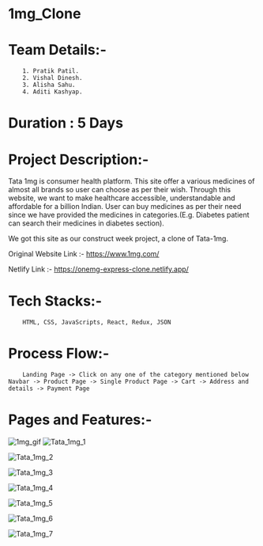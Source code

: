 # 1mg_Clone

# Team Details:-
        1. Pratik Patil.
        2. Vishal Dinesh.
        3. Alisha Sahu.
        4. Aditi Kashyap.
   
# Duration : 5 Days

# Project Description:-
Tata 1mg is consumer health platform. This site offer a various medicines of almost all brands so user can choose as per their wish. Through this website, we want to make healthcare accessible, understandable and affordable for a billion Indian. User can buy medicines as per their need since we have provided the medicines in categories.(E.g. Diabetes patient can search their medicines in diabetes section).

We got this site as our construct week project, a clone of Tata-1mg.
  
  Original Website Link :- https://www.1mg.com/
  
  Netlify Link :- https://onemg-express-clone.netlify.app/
  
# Tech Stacks:- 
        HTML, CSS, JavaScripts, React, Redux, JSON 
        
# Process Flow:-
        Landing Page -> Click on any one of the category mentioned below Navbar -> Product Page -> Single Product Page -> Cart -> Address and details -> Payment Page
        
# Pages and Features:- 
![1mg_gif](https://user-images.githubusercontent.com/113718053/214326267-7b246ff6-aeca-46c6-b66f-5a772d99a370.gif)
![Tata_1mg_1](https://user-images.githubusercontent.com/113718053/214326388-5929846f-c53d-4469-9b86-ffd669558134.png)

![Tata_1mg_2](https://user-images.githubusercontent.com/113718053/214326396-b07d6162-d364-4427-8045-a3ef0b31058e.png)

![Tata_1mg_3](https://user-images.githubusercontent.com/113718053/214326411-8ea74064-47f2-46ff-a434-8fee8f804b6c.png)

![Tata_1mg_4](https://user-images.githubusercontent.com/113718053/214326431-ce04bb74-59fc-458a-a503-b57a24e68fef.png)

![Tata_1mg_5](https://user-images.githubusercontent.com/113718053/214326469-f1f828f4-f732-47b6-ace9-eb93fc8a3a60.png)

![Tata_1mg_6](https://user-images.githubusercontent.com/113718053/214326496-b0a01ab4-3958-4055-a3e3-b6baa87f0519.png)

![Tata_1mg_7](https://user-images.githubusercontent.com/113718053/214326513-c85d3ebf-f25b-44e5-a067-8aa3231963cb.png)
